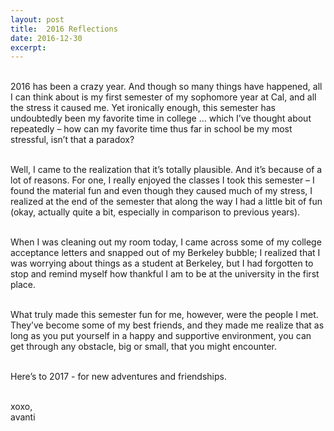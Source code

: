 ```yaml
---
layout: post
title:  2016 Reflections
date: 2016-12-30
excerpt: 
---
```


<p class="paragraph"> 
<br>
2016 has been a crazy year. And though so many things have happened, all I can think about is my first semester of my sophomore year at Cal, and all the stress it caused me. Yet ironically enough, this semester has undoubtedly been my favorite time in college … which I’ve thought about repeatedly – how can my favorite time thus far in school be my most stressful, isn’t that a paradox? <br><br>

Well, I came to the realization that it’s totally plausible. And it’s because of a lot of reasons. For one, I really enjoyed the classes I took this semester – I found the material fun and even though they caused much of my stress, I realized at the end of the semester that along the way I had a little bit of fun (okay, actually quite a bit, especially in comparison to previous years). <br><br>

When I was cleaning out my room today, I came across some of my college acceptance letters and snapped out of my Berkeley bubble; I realized that I was worrying about things as a student at Berkeley, but I had forgotten to stop and remind myself how thankful I am to be at the university in the first place. <br><br>

What truly made this semester fun for me, however, were the people I met. They’ve become some of my best friends, and they made me realize that as long as you put yourself in a happy and supportive environment, you can get through any obstacle, big or small, that you might encounter. <br><br>

Here’s to 2017 - for new adventures and friendships. <br><br>

xoxo, <br>
avanti 

